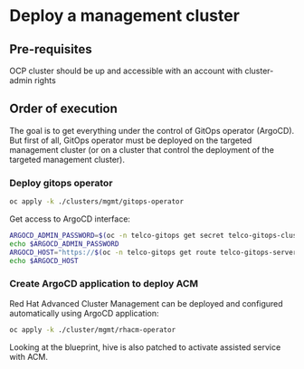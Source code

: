 # Deploy a management cluster

## Pre-requisites

OCP cluster should be up and accessible with an account with cluster-admin rights

## Order of execution

The goal is to get everything under the control of GitOps operator (ArgoCD). But first of all, GitOps operator must be deployed on the targeted management cluster (or on a cluster that control the deployment of the targeted management cluster).


### Deploy gitops operator

```bash
oc apply -k ./clusters/mgmt/gitops-operator

```


Get access to ArgoCD interface:

```bash
ARGOCD_ADMIN_PASSWORD=$(oc -n telco-gitops get secret telco-gitops-cluster -o jsonpath='{.data.admin\.password}' | base64 -d)
echo $ARGOCD_ADMIN_PASSWORD
ARGOCD_HOST="https://$(oc -n telco-gitops get route telco-gitops-server -o jsonpath='{.spec.host}')"
echo $ARGOCD_HOST
```

### Create ArgoCD application to deploy ACM

Red Hat Advanced Cluster Management can be deployed and configured automatically using ArgoCD application:

```bash
oc apply -k ./cluster/mgmt/rhacm-operator
```

Looking at the blueprint, hive is also patched to activate assisted service with ACM.

